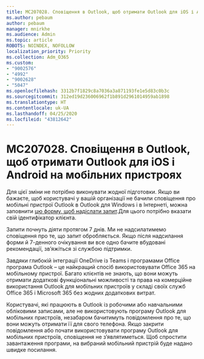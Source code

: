 ```yaml
---
title: MC207028. Сповіщення в Outlook, щоб отримати Outlook для iOS і Android на мобільних пристроях
ms.author: pebaum
author: pebaum
manager: mnirkhe
ms.audience: Admin
ms.topic: article
ROBOTS: NOINDEX, NOFOLLOW
localization_priority: Priority
ms.collection: Adm_O365
ms.custom:
- "9002576"
- "4992"
- "9002628"
- "5047"
ms.openlocfilehash: 3312b7f1829c8a7036a3a871193fe1e5d83c0b3c
ms.sourcegitcommit: 312ed19d236006962f1b891d2961014959ab1898
ms.translationtype: HT
ms.contentlocale: uk-UA
ms.lasthandoff: 04/25/2020
ms.locfileid: "43812642"
---
```

# <a name="mc207028---notifications-in-outlook-to-obtain-outlook-for-ios-and-android-on-mobile-devices"></a>MC207028. Сповіщення в Outlook, щоб отримати Outlook для iOS і Android на мобільних пристроях

Для цієї зміни не потрібно виконувати жодної підготовки. Якщо ви бажаєте, щоб користувачі у вашій організації не бачили сповіщення про мобільні пристрої Outlook в Outlook для Windows і в Інтернеті, можна заповнити [цю форму, щоб надіслати запит](https://aka.ms/MC207028).Для цього потрібно вказати свій ідентифікатор клієнта. 

Запити почнуть діяти протягом 7 днів. Ми не надсилатимемо сповіщення про те, що запит обробляється. Якщо після надсилання форми й 7-денного очікування ви все одно бачите вбудовані рекомендації, зв’яжіться зі службою підтримки.

Завдяки глибокій інтеграції OneDrive із Teams і програмами Office програма Outlook – це найкращий спосіб використовувати Office 365 на мобільному пристрої. Багато клієнтів не знають, що вони можуть отримати додаткові функціональні можливості та права на комерційне використання Outlook для мобільних пристроїв у складі своїх служб Office 365 і Microsoft 365 без жодних додаткових витрат.

Користувачі, які працюють в Outlook із робочими або навчальними обліковими записами, але не використовують програму Outlook для мобільних пристроїв, незабаром бачитимуть повідомлення про те, що вони можуть отримати її для свого телефона. Якщо закрити повідомлення або почати використовувати програму Outlook для мобільних пристроїв, сповіщення не з’являтиметься. Щоб спростити завантаження програми, на вибраний мобільний пристрій буде надано швидке посилання.
